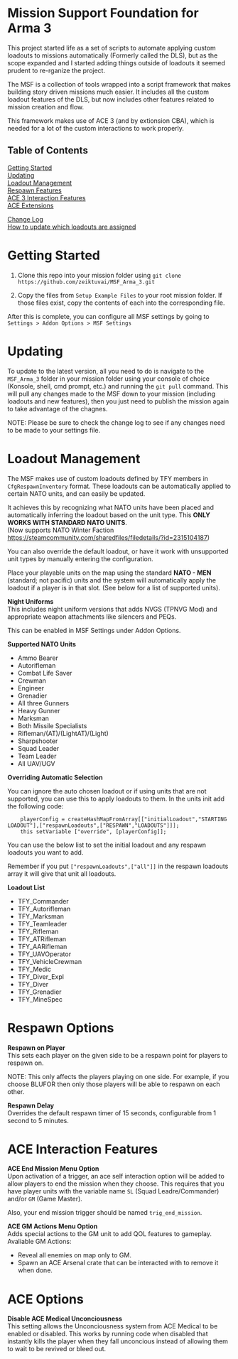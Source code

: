 # Mission Support Foundation for Arma 3

This project started life as a set of scripts to automate applying custom loadouts to missions automatically (Formerly called the DLS), but as the scope expanded and I started adding things outside of loadouts it seemed prudent to re-rganize the project.  

The MSF is a collection of tools wrapped into a script framework that makes building story driven missions much easier.  It includes all the custom loadout features of the DLS, but now includes other features related to mission creation and flow.  

This framework makes use of ACE 3 (and by extionsion CBA), which is needed for a lot of the custom interactions to work properly.  

## Table of Contents  

[Getting Started](#getting-started)  
[Updating](#updating)  
[Loadout Management](#loadout-management)  
[Respawn Features](#respawn-options)  
[ACE 3 Interaction Features](#ace-interaction-features)  
[ACE Extensions](#ace-extensions)  

[Change Log](/Docs/Changelog.md)  
[How to update which loadouts are assigned](/Docs/Updating%20Assigned%20Loadouts.md)  

# Getting Started

1. Clone this repo into your mission folder using `git clone https://github.com/zeiktuvai/MSF_Arma_3.git` 

2. Copy the files from `Setup Example Files` to your root mission folder.  If those files exist, copy the contents of each into the corresponding file.

After this is complete, you can configure all MSF settings by going to `Settings > Addon Options > MSF Settings`

# Updating

To update to the latest version, all you need to do is navigate to the `MSF_Arma_3` folder in your mission folder using your console of choice (Konsole, shell, cmd prompt, etc.) and running the `git pull` command.  This will pull any changes made to the MSF down to your mission (including loadouts and new features), then you just need to publish the mission again to take advantage of the chagnes.

NOTE: Please be sure to check the change log to see if any changes need to be made to your settings file.

# Loadout Management

The MSF makes use of custom loadouts defined by TFY members in `CfgRespawnInventory` format.  These loadouts can be automatically applied to certain NATO units, and can easily be updated.  

It achieves this by recognizing what NATO units have been placed and automatically inferring the loadout based on the unit type.  This **ONLY WORKS WITH STANDARD NATO UNITS**.  
(Now supports NATO Winter Faction https://steamcommunity.com/sharedfiles/filedetails/?id=2315104187)

You can also override the default loadout, or have it work with unsupported unit types by manually entering the configuration.

Place your playable units on the map using the standard **NATO - MEN** (standard; not pacific) units and the system will automatically apply the loadout if a player is in that slot. (See below for a list of supported units). 

**Night Uniforms**  
This includes night uniform versions that adds NVGS (TPNVG Mod) and appropriate weapon attachments like silencers and PEQs.  

This can be enabled in MSF Settings under Addon Options.

**Supported NATO Units**
- Ammo Bearer
- Autorifleman
- Combat Life Saver
- Crewman
- Engineer
- Grenadier
- All three Gunners
- Heavy Gunner
- Marksman
- Both Missile Specialists
- Rifleman/(AT)/(LightAT)/(Light)
- Sharpshooter
- Squad Leader
- Team Leader
- All UAV/UGV  

**Overriding Automatic Selection**  

You can ignore the auto chosen loadout or if using units that are not supported, you can use this to apply loadouts to them.  In the units init add the following code:

```sqf
    playerConfig = createHashMapFromArray[["initialLoadout","STARTING LOADOUT"],["respawnLoadouts",["RESPAWN","LOADOUTS"]]];
    this setVariable ["override", [playerConfig]];                
```
You can use the below list to set the initial loadout and any respawn loadouts you want to add.  

Remember if you put `["respawnLoadouts",["all"]]` in the respawn loadouts array it will give that unit all loadouts.

**Loadout List**

- TFY_Commander
- TFY_Autorifleman
- TFY_Marksman
- TFY_Teamleader
- TFY_Rifleman
- TFY_ATRifleman
- TFY_AARifleman
- TFY_UAVOperator
- TFY_VehicleCrewman
- TFY_Medic
- TFY_Diver_Expl
- TFY_Diver
- TFY_Grenadier
- TFY_MineSpec  

# Respawn Options

**Respawn on Player**  
This sets each player on the given side to be a respawn point for players to respawn on. 

NOTE: This only affects the players playing on one side.  For example, if you choose BLUFOR then only those players will be able to respawn on each other.

**Respawn Delay**  
Overrides the default respawn timer of 15 seconds, configurable from 1 second to 5 minutes.
    
# ACE Interaction Features

**ACE End Mission Menu Option**  
Upon activation of a trigger, an ace self interaction option will be added to allow players to end the mission when they choose.  This requires
that you have player units with the variable name `SL` (Squad Leadre/Commander) and/or `GM` (Game Master).  

Also, your end mission trigger should be named `trig_end_mission`.  

**ACE GM Actions Menu Option**  
Adds special actions to the GM unit to add QOL features to gameplay. Avaliable GM Actions:  
- Reveal all enemies on map only to GM.  
- Spawn an ACE Arsenal crate that can be interacted with to remove it when done.  

# ACE Options

**Disable ACE Medical Unconciousness**  
This setting allows the Unconciousness system from ACE Medical to be enabled or disabled.  This works by running code when disabled that instantly
kills the player when they fall unconcious instead of allowing them to wait to be revived or bleed out.

